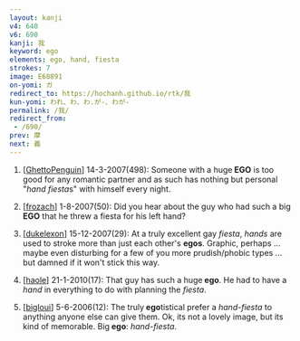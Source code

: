 ```yaml
---
layout: kanji
v4: 640
v6: 690
kanji: 我
keyword: ego
elements: ego, hand, fiesta
strokes: 7
image: E68891
on-yomi: ガ
redirect_to: https://hochanh.github.io/rtk/我
kun-yomi: われ、わ、わ.が-、わが-
permalink: /我/
redirect_from:
 - /690/
prev: 摩
next: 義
---
```


1) [<a href="http://kanji.koohii.com/profile/GhettoPenguin">GhettoPenguin</a>] 14-3-2007(498): Someone with a huge<strong> EGO</strong> is too good for any romantic partner and as such has nothing but personal &quot;<em>hand</em> <em>fiesta</em>s&quot; with himself every night.

2) [<a href="http://kanji.koohii.com/profile/frozach">frozach</a>] 1-8-2007(50): Did you hear about the guy who had such a big<strong> EGO</strong> that he threw a fiesta for his left hand?

3) [<a href="http://kanji.koohii.com/profile/dukelexon">dukelexon</a>] 15-12-2007(29): At a truly excellent gay <em>fiesta</em>, <em>hands</em> are used to stroke more than just each other&#039;s <strong>egos</strong>. Graphic, perhaps ... maybe even disturbing for a few of you more prudish/phobic types ... but damned if it won&#039;t stick this way.

4) [<a href="http://kanji.koohii.com/profile/haole">haole</a>] 21-1-2010(17): That guy has such a huge<strong> ego</strong>. He had to have a <em>hand</em> in everything to do with planning the <em>fiesta</em>.

5) [<a href="http://kanji.koohii.com/profile/bigloui">bigloui</a>] 5-6-2006(12): The truly<strong> ego</strong>tistical prefer a <em>hand-fiesta</em> to anything anyone else can give them. Ok, its not a lovely image, but its kind of memorable. Big<strong> ego</strong>: <em>hand-fiesta</em>.

